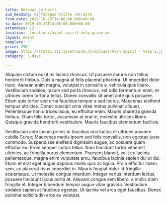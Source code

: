 ```yaml
---
title: Retreat je hart!
sub_heading: Vijfdaagse stilte retraite
from_date: 2019-10-23T14:00:00.000+00:00
to_date: 2019-10-27T14:00:00.000+00:00
attendees: 12
location: _locations/avant-spirit-velp-grave.md
layout: event
template: ''
price: 250
image: https://static.stilteretraite.nl/uploads/Avan Spirit - Velp 2.jpg
category: 5-days

---
```

Aliquam dictum ex ut mi lacinia rhoncus. Ut posuere mauris non tellus hendrerit finibus. Duis a magna at felis placerat pharetra. Ut imperdiet dolor nunc. Aenean enim magna, volutpat in convallis a, vehicula quis libero. Vestibulum sodales, ipsum sed porta rhoncus, est odio fermentum enim, et ultrices lorem tortor a tellus. Donec convallis sit amet ante quis posuere. Etiam quis tortor sed urna faucibus tempor a sed lectus. Maecenas eleifend tempus ultricies. Donec suscipit urna vitae metus pulvinar aliquet. Pellentesque non ultrices lacus, eu efficitur enim. Mauris pharetra gravida finibus. Etiam felis tortor, accumsan at erat in, molestie ultrices libero. Quisque gravida hendrerit vestibulum. Mauris faucibus elementum facilisis.

Vestibulum ante ipsum primis in faucibus orci luctus et ultrices posuere cubilia Curae; Maecenas mattis ipsum sed felis convallis, non egestas justo commodo. Suspendisse eleifend dignissim augue, ac posuere quam efficitur eu. Proin semper luctus tellus. Nam tincidunt tortor vitae elit ultricies, ac fringilla purus elementum. Praesent blandit, velit eu lacinia pellentesque, magna enim vulputate arcu, faucibus lacinia sapien dui ut dui. Etiam et erat eget augue dapibus mollis quis ac ligula. Proin efficitur libero sem, ac placerat risus imperdiet in. Mauris feugiat dolor id fringilla scelerisque. Ut molestie congue interdum. Integer varius interdum lectus, posuere tincidunt lacus porta at. Aliquam congue sem libero, a mollis diam fringilla et. Integer bibendum tempor augue vitae gravida. Vestibulum sodales sapien at faucibus egestas. Ut lacinia vel arcu eget faucibus. Donec pulvinar sollicitudin eros eu volutpat.